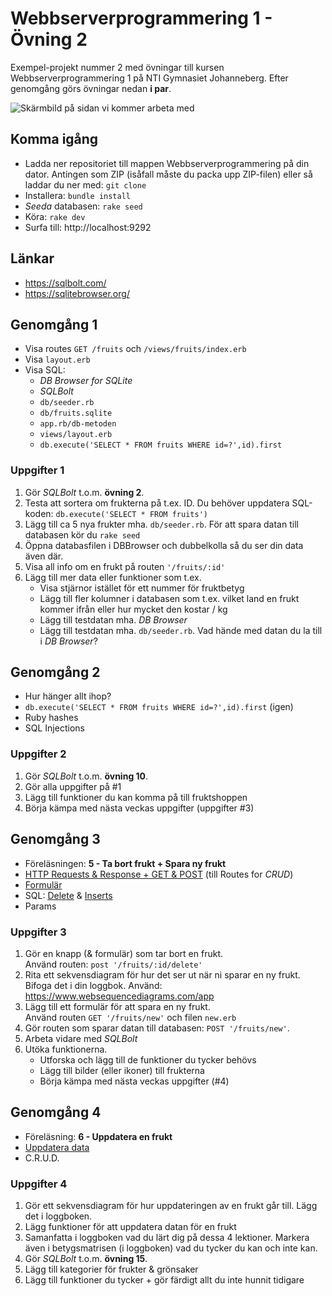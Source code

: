 # Webbserverprogrammering 1 - Övning 2
Exempel-projekt nummer 2 med övningar till kursen Webbserverprogrammering 1 på NTI Gymnasiet Johanneberg.
Efter genomgång görs övningar nedan **i par**.

![Skärmbild på sidan vi kommer arbeta med](docs/img/fruktparadiset.png)

## Komma igång
* Ladda ner repositoriet till mappen Webbserverprogrammering på din dator. Antingen som ZIP (isåfall måste du packa upp ZIP-filen) eller så laddar du ner med: `git clone`
* Installera: `bundle install`
* *Seeda* databasen: `rake seed`
* Köra: `rake dev`
* Surfa till: http://localhost:9292

## Länkar
* https://sqlbolt.com/
* https://sqlitebrowser.org/

## Genomgång 1
* Visa routes `GET /fruits` och `/views/fruits/index.erb`
* Visa `layout.erb`
* Visa SQL:
    * *DB Browser for SQLite*
    * *SQLBolt*
    * `db/seeder.rb`
    * `db/fruits.sqlite`
    * `app.rb/db-metoden`
    * `views/layout.erb`
    * `db.execute('SELECT * FROM fruits WHERE id=?',id).first`

### Uppgifter 1
1. Gör *SQLBolt* t.o.m. **övning 2**.
2. Testa att sortera om frukterna på t.ex. ID. Du behöver uppdatera SQL-koden: `db.execute('SELECT * FROM fruits')`
3. Lägg till ca 5 nya frukter mha. `db/seeder.rb`. För att spara datan till databasen kör du `rake seed`
4. Öppna databasfilen i DBBrowser och dubbelkolla så du ser din data även där.
5. Visa all info om en frukt på routen `'/fruits/:id'`
6. Lägg till mer data eller funktioner som t.ex.
    * Visa stjärnor istället för ett nummer för fruktbetyg
    * Lägg till fler kolumner i databasen som t.ex. vilket land en frukt kommer ifrån eller hur mycket den kostar / kg
    * Lägg till testdatan mha. *DB Browser*
    * Lägg till testdatan mha. `db/seeder.rb`. Vad hände med datan du la till i *DB Browser*?

## Genomgång 2
* Hur hänger allt ihop?
* `db.execute('SELECT * FROM fruits WHERE id=?',id).first` (igen)
* Ruby hashes
* SQL Injections

### Uppgifter 2
1. Gör *SQLBolt* t.o.m. **övning 10**.
2. Gör alla uppgifter på #1
3. Lägg till funktioner du kan komma på till fruktshoppen
4. Börja kämpa med nästa veckas uppgifter (uppgifter #3)

## Genomgång 3
* Föreläsningen: **5 - Ta bort frukt + Spara ny frukt**
* [HTTP Requests & Response + GET & POST](https://ntijoh.github.io/webbserverprogrammeringsboken/#_requests_routing) (till Routes for *CRUD*)
* [Formulär](https://ntijoh.github.io/webbserverprogrammeringsboken/#_formul%C3%A4r)
* SQL: [Delete](https://ntijoh.github.io/webbserverprogrammeringsboken/#_action_delete_route_messagesiddelete_method_post) & [Inserts](https://ntijoh.github.io/webbserverprogrammeringsboken/#_insert)
* Params

### Uppgifter 3
1. Gör en knapp (& formulär) som tar bort en frukt.\
   Använd routen: `post '/fruits/:id/delete'`
2. Rita ett sekvensdiagram för hur det ser ut när ni sparar en ny frukt. Bifoga det i din loggbok. Använd: https://www.websequencediagrams.com/app
3. Lägg till ett formulär för att spara en ny frukt.\
   Använd routen `GET '/fruits/new'` och filen `new.erb`
4. Gör routen som sparar datan till databasen: `POST '/fruits/new'`.
5. Arbeta vidare med *SQLBolt*
6. Utöka funktionerna.
    * Utforska och lägg till de funktioner du tycker behövs
    * Lägg till bilder (eller ikoner) till frukterna
    * Börja kämpa med nästa veckas uppgifter (#4)

## Genomgång 4
* Föreläsning: **6 - Uppdatera en frukt**
* [Uppdatera data](https://ntijoh.github.io/webbserverprogrammeringsboken/#_action_edit_route_messagesidedit_method_get)
* C.R.U.D.

### Uppgifter 4
1. Gör ett sekvensdiagram för hur uppdateringen av en frukt går till. Lägg det i loggboken.
2. Lägg funktioner för att uppdatera datan för en frukt
3. Samanfatta i loggboken vad du lärt dig på dessa 4 lektioner. Markera även i betygsmatrisen (i loggboken) vad du tycker du kan och inte kan.
4. Gör *SQLBolt* t.o.m. **övning 15**.
5. Lägg till kategorier för frukter & grönsaker
6. Lägg till funktioner du tycker + gör färdigt allt du inte hunnit tidigare
